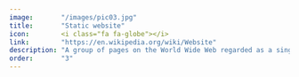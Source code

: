 ```yaml
---
image:       "/images/pic03.jpg"
title:       "Static website"
icon:        <i class="fa fa-globe"></i>
link:        "https://en.wikipedia.org/wiki/Website"
description: "A group of pages on the World Wide Web regarded as a single entity"
order:       "3"
---
```

